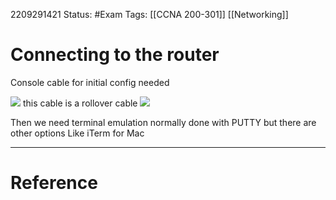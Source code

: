 2209291421
	Status: #Exam
		Tags: [[CCNA 200-301]] [[Networking]]

# Connecting to the router
Console cable for initial config needed

<img src = "https://i.gyazo.com/10ad8e6fb128ce8dbb8e6316bab11ee0.png">
this cable is a rollover cable 

<img src = "https://i.gyazo.com/e7e13d471781a63a2ad49ab76a813c1a.png">


Then we need terminal emulation normally done with PUTTY but there are other options
Like iTerm for Mac


---
# Reference